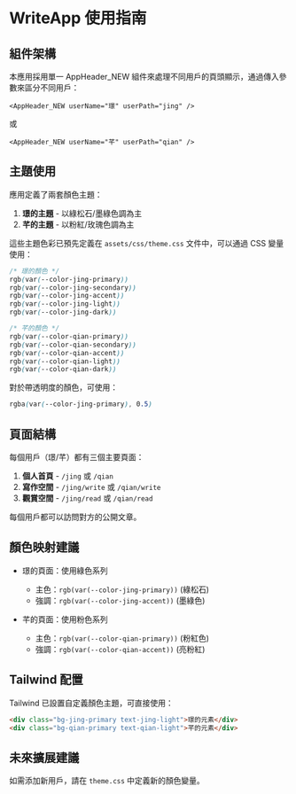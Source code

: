 # WriteApp 使用指南

## 組件架構

本應用採用單一 AppHeader_NEW 組件來處理不同用戶的頁頭顯示，通過傳入參數來區分不同用戶：

```vue
<AppHeader_NEW userName="璟" userPath="jing" />
```

或

```vue
<AppHeader_NEW userName="芊" userPath="qian" />
```

## 主題使用

應用定義了兩套顏色主題：

1. **璟的主題** - 以綠松石/墨綠色調為主
2. **芊的主題** - 以粉紅/玫瑰色調為主

這些主題色彩已預先定義在 `assets/css/theme.css` 文件中，可以通過 CSS 變量使用：

```css
/* 璟的顏色 */
rgb(var(--color-jing-primary))
rgb(var(--color-jing-secondary))
rgb(var(--color-jing-accent))
rgb(var(--color-jing-light))
rgb(var(--color-jing-dark))

/* 芊的顏色 */
rgb(var(--color-qian-primary))
rgb(var(--color-qian-secondary))
rgb(var(--color-qian-accent))
rgb(var(--color-qian-light))
rgb(var(--color-qian-dark))
```

對於帶透明度的顏色，可使用：

```css
rgba(var(--color-jing-primary), 0.5)
```

## 頁面結構

每個用戶（璟/芊）都有三個主要頁面：

1. **個人首頁** - `/jing` 或 `/qian`
2. **寫作空間** - `/jing/write` 或 `/qian/write`
3. **觀賞空間** - `/jing/read` 或 `/qian/read`

每個用戶都可以訪問對方的公開文章。

## 顏色映射建議

- 璟的頁面：使用綠色系列
  - 主色：`rgb(var(--color-jing-primary))` (綠松石)
  - 強調：`rgb(var(--color-jing-accent))` (墨綠色)

- 芊的頁面：使用粉色系列
  - 主色：`rgb(var(--color-qian-primary))` (粉紅色)
  - 強調：`rgb(var(--color-qian-accent))` (亮粉紅)

## Tailwind 配置

Tailwind 已設置自定義顏色主題，可直接使用：

```html
<div class="bg-jing-primary text-jing-light">璟的元素</div>
<div class="bg-qian-primary text-qian-light">芊的元素</div>
```

## 未來擴展建議

如需添加新用戶，請在 `theme.css` 中定義新的顏色變量。

